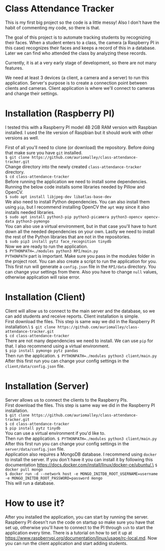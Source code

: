 # Class Attendance Tracker
This is my first big project so the code is a little messy! Also
I don't have the habit of commenting my code, so there is that.

The goal of this project is to automate tracking students
by recognizing their faces. When a student enters to a class,
the camera (a Raspberry PI in this case) recognizes their faces
and keeps a record of this in a database. Later we can find
who attended the class by analyzing these records.

Currently, it is at a very early stage of development, so there
are not many features.

We need at least 3 devices (a client, a camera and a server)
to run this application. Server's purpose is to create a connection
point between clients and cameras. Client application is where we'll
connect to cameras and change their settings.

# Installation (Raspberry PI)
I tested this with a Raspberry PI model 4B 2GB RAM version with
Raspbian installed. I used the lite version of Raspbian but it
should work with other versions as well.

First of all you'll need to clone (or download) the repository.
Before doing that make sure you have `git` installed.\
`$ git clone https://github.com/auriomalley/class-attendance-tracker.git`\
Change directory into the newly created `class-attendance-tracker` directory.\
`$ cd class-attendance-tracker`\
Before running the application we need to install some dependencies.
Running the below code installs some libraries needed by Pillow and
OpenCV.\
`$ sudo apt install libjpeg-dev libatlas-base-dev`\
We also need to install Python dependencies. You can also
install them using `pip`, but I recommend installing OpenCV the `apt` way
since it also installs needed libraries.\
`$ sudo apt install python3-pip python3-picamera python3-opencv opencv-data python3-pymongo`\
You can also use a virtual environment, but in that case you'll have to
hunt down all the needed dependencies on your own.
Lastly we need to install the rest of the Python libraries that are
not in the repositories.\
`$ sudo pip3 install pytz face_recognition tinydb`\
Now we are ready to run the application.\
`$ PYTHONPATH=./modules python3 RPI/main.py`\
`PYTHONPATH` part is important. Make sure you pass in the modules folder in
the project root. You can also create a script to run the application
for you.\
This first run will generate a `config.json` file in the `RPI/data` directory.
You can change your settings from there. Also you have to change `null`
values, otherwise application will raise error.

# Installation (Client)
Client will allow us to connect to the main server and the database,
so we can add students and receive reports. Client installation is simple.\
First download the files. This step is same way we did in the Raspberry PI 
installation.\ 
`$ git clone https://github.com/auriomalley/class-attendance-tracker.git`\
`$ cd class-attendance-tracker`\
There are not many dependencies we need to install. We can use `pip` for that.
I also recommend using a virtual environment.\
`$ pip install pymongo pytz pandas`\
Then run the application.
`$ PYTHONPATH=./modules python3 client/main.py`\
After this first run you can change your config settings in the 
`client/data/config.json` file.
 
# Installation (Server)
Server allows us to connect the clients to the Raspberry PIs.\
First download the files. This step is same way we did in the Raspberry PI 
installation.\
`$ git clone https://github.com/auriomalley/class-attendance-tracker.git`\
`$ cd class-attendance-tracker`\
`$ pip install pytz tinydb`\
You can use a virtual environment if you'd like to.\
Then run the application.
`$ PYTHONPATH=./modules python3 client/main.py`\
After this first run you can change your config settings in the 
`server/data/config.json` file.\
Application also requires a MongoDB database. I recommend using `docker` to
install the server. If you don't have it you can install it by following
this documentation https://docs.docker.com/install/linux/docker-ce/ubuntu/.\
`$ docker pull mongo`\
`$ docker run -d --network host
   -e MONGO_INITDB_ROOT_USERNAME=username
   -e MONGO_INITDB_ROOT_PASSWORD=password mongo`\
This will run a database.

# How to use it?
After you installed the application, you can start by running the server.
Raspberry PI doesn't run the code on startup so make sure you have that
set up, otherwise you'll have to connect to the PI through `ssh` to start
the application every time. There is a tutorial on how to set it up
at https://www.raspberrypi.org/documentation/linux/usage/rc-local.md. Now
you can run the client application and start adding students.


